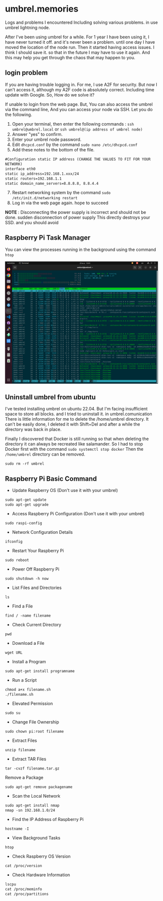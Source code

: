 # umbrel.memories
 Logs and problems I encountered Including solving various problems. in use umbrel lightning node.
 
After I've been using umbrel for a while. For 1 year I have been using it, I have never turned it off. and it's never been a problem. until one day I have moved the location of the node run. Then it started having access issues. I think I should save it. so that in the future I may have to use it again. And this may help you get through the chaos that may happen to you.

## login problem

If you are having trouble logging in. For me, I use A2F for security. But now I can't access it, although my A2F code is absolutely correct. Including time update with Google. So, How do we solve it?

If unable to login from the web page. But, You can also access the umbrel via the command line, And you can access your node via SSH. Let you do the following.

1. Open your terminal, then enter the following commands : `ssh umbrel@umbrel.local` or `ssh umbrel@(ip address of umbrel node)`
2. Answer "yes" to confirm.
3. Enter your umbrel node password.
4. Edit `dhcpcd.conf` by the command `sudo nano /etc/dhcpcd.conf`
6. Add these notes to the bottom of the file.

~~~
#Configuration static IP address (CHANGE THE VALUES TO FIT FOR YOUR NETWORK)
interface eth0
static ip_address=192.168.1.xxx/24
static routers=192.168.1.1
static domain_name_servers=8.8.8.8, 8.8.4.4
~~~

7. Restart networking system by the command `sudo /etc/init.d/networking restart`
8. Log in via the web page again. hope to succeed

**NOTE** : Disconnecting the power supply is incorrect and should not be done. sudden disconnection of power supply This directly destroys your SSD. and you should avoid

## Raspberry Pi Task Manager

You can view the processes running in the background using the command `htop`

![pic1](/src/Screenshot%20from%202022-11-25%2013-01-58.png)

## Uninstall umbrel from ubuntu

I've tested installing umbrel on ubuntu 22.04. But I'm facing insufficient space to store all blocks. and I tried to uninstall it. in umbrel.comunication There is little information for me to delete the /home/umbrel directory. It can't be easily done, I deleted it with Shift+Del and after a while the directory was back in place.

Finally I discovered that Docker is still running so that when deleting the directory it can always be recreated like salamander. So I had to stop Docker first with the command `sudo systemctl stop docker` Then the `/home/umbrel` directory can be removed.

~~~
sudo rm -rf umbrel
~~~

## Raspberry Pi Basic Command

- Update Raspberry OS (Don't use it with your umbrel)
~~~
sudo apt-get update 
sudo apt-get upgrade
~~~
- Access Raspberry Pi Configuration (Don't use it with your umbrel)
~~~
sudo raspi-config
~~~
- Network Configuration Details
~~~
ifconfig
~~~
- Restart Your Raspberry Pi
~~~
sudo reboot
~~~
- Power Off Raspberry Pi
~~~
sudo shutdown -h now
~~~
- List Files and Directories
~~~
ls
~~~
- Find a File
~~~
find / -name filename
~~~
- Check Current Directory
~~~
pwd
~~~
- Download a File
~~~
wget URL
~~~
- Install a Program
~~~
sudo apt-get install programname
~~~
- Run a Script
~~~
chmod a+x filename.sh
./filename.sh
~~~
- Elevated Permission
~~~
sudo su
~~~
- Change File Ownership
~~~
sudo chown pi:root filename
~~~
- Extract Files
~~~
unzip filename
~~~
- Extract TAR Files
~~~
tar -cvzf filename.tar.gz
~~~
Remove a Package
~~~
sudo apt-get remove packagename
~~~
- Scan the Local Network
~~~
sudo apt-get install nmap
nmap -sn 192.168.1.0/24
~~~
- Find the IP Address of Raspberry Pi
~~~
hostname -I
~~~
- View Background Tasks
~~~
htop
~~~
- Check Raspberry OS Version
~~~
cat /proc/version
~~~
- Check Hardware Information
~~~
lscpu
cat /proc/meminfo
cat /proc/partitions
~~~

## 
